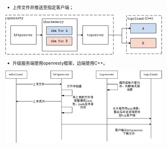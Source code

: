 + 上传文件并推送至指定客户端；

![image-20220610170210814](1.png)

+ 升级服务端使用openresty框架，边端使用C++。

![image-20220610174346327](2.png)